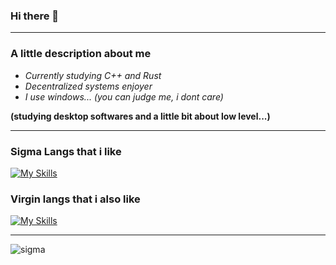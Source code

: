 ### Hi there 👋

-----------

### A little description about me

- _Currently studying C++ and Rust_
- _Decentralized systems enjoyer_
- _I use windows... (you can judge me, i dont care)_
 
**(studying desktop softwares and a little bit about low level...)**

-----------

### Sigma Langs that i like
[![My Skills](https://skills.thijs.gg/icons?i=c,cpp)](https://skills.thijs.gg)

### Virgin langs that i also like
[![My Skills](https://skills.thijs.gg/icons?i=ts,js,rust)](https://skills.thijs.gg)

----

![sigma](https://github.com/SerjeiMikailov/SerjeiMikailov/assets/75023574/0d983a2b-c006-48b7-ae8c-dbe6bdb4768a)
